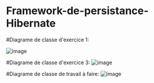 # Framework-de-persistance-Hibernate 

#Diagrame de classe d'exercice 1:

![image](https://github.com/adnan-khadija/Hibernate/assets/147508009/a5d5f422-2fc9-4f6f-846d-f03e24f282a0)

#Diagrame de classe d'exercice 3:
![image](https://github.com/adnan-khadija/Hibernate/assets/147508009/7dbad57e-7608-4a4c-9201-5f3aa2de03e1)


#Diagrame de classe de travail à faire:
![image](https://github.com/adnan-khadija/Hibernate/assets/147508009/f5899968-ef74-47c8-b8c5-424797a76346)


